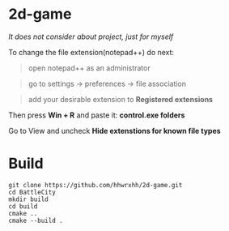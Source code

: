 # 2d-game

_It does not consider about project, just for myself_

To change the file extension(notepad++) do next:
> open notepad++ as an administrator

> go to settings -> preferences -> file association

> add your desirable extension to **Registered extensions**

Then press **Win + R** and paste it:
__control.exe folders__

Go to View and uncheck **Hide extenstions for known file types**

# Build

```
git clone https://github.com/hhwrxhh/2d-game.git
cd BattleCity
mkdir build
cd build
cmake ..
cmake --build .
```


